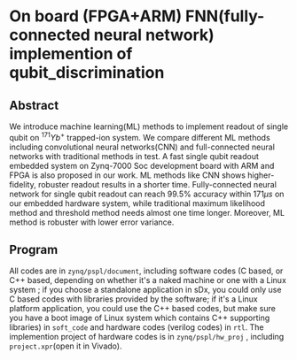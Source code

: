 # On board (FPGA+ARM) FNN(fully-connected neural network) implemention of qubit_discrimination
## Abstract
We introduce machine learning(ML) methods to implement readout of single qubit on $^{171}Yb^+$ trapped-ion system. We compare different ML methods including convolutional neural networks(CNN) and full-connected neural networks with traditional methods in test. A fast single qubit readout embedded system on Zynq-7000 Soc development board with ARM and FPGA is also proposed in our work. ML methods like CNN shows higher-fidelity, robuster readout results in a shorter time. Fully-connected neural network for single qubit readout can reach 99.5\% accuracy within 171$\mu s$ on our embedded hardware system, while traditional maximum likelihood method and threshold method needs almost one time longer. Moreover, ML method is robuster with lower error variance. 

## Program
All codes are in ```zynq/pspl/document```, including software codes (C based, or C++ based, depending on whether it's a naked machine or one with a Linux system
; if you choose a standalone application in sDx, you could only use C based codes with libraries provided by the software; if it's a 
Linux platform application, you could use the C++ based codes, but make sure you have a boot image of Linux system which contains 
C++ supporting libraries) in ```soft_code``` and hardware codes (verilog codes) in ```rtl```. The implemention project of hardware codes is in ```zynq/pspl/hw_proj```
, including ```project.xpr```(open it in Vivado).
